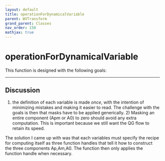 ```yaml
---
layout: default
title: operationForDynamicalVariable
parent: WVTransform
grand_parent: Classes
nav_order: 150
mathjax: true
---
```


#  operationForDynamicalVariable

This function is designed with the following goals:


---

## Discussion
1) the definition of each variable is made *once*, with the intention
    of minimizing mistakes and making it easier to read. The challenge with
    the goals is then that masks have to be applied generically.
    2) Masking an entire component (Apm or A0) to zero should avoid any
    extra computation. This is important because we still want the QG flow
    to retain its speed.
 
  The solution I came up with was that each variables must specify the
  recipe for computing itself as three function handles that tell it how to
  construct the three components Ap,Am,A0. The function then only applies
  the function handle when necessary.
